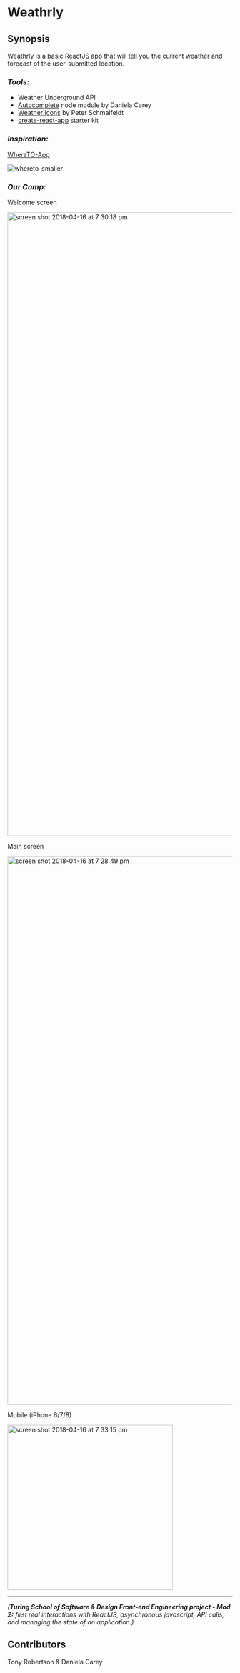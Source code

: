 # Weathrly

## Synopsis

Weathrly is a basic ReactJS app that will tell you the current weather and forecast of the user-submitted location. 

### *Tools:* 
* Weather Underground API
* [Autocomplete](https://github.com/danielafcarey/autocomplete) node module by Daniela Carey
* [Weather icons](https://github.com/manifestinteractive/weather-underground-icons) by Peter Schmalfeldt
* [create-react-app](https://github.com/facebook/create-react-app) starter kit

### *Inspiration:* 

[WhereTO-App](https://dribbble.com/shots/1081917-WhereTO-App)


![whereto_smaller](https://user-images.githubusercontent.com/34175382/38843364-f2f2845a-41ab-11e8-87b2-9098dfbbc971.jpg)

### *Our Comp:* 

Welcome screen

<img width="1397" alt="screen shot 2018-04-16 at 7 30 18 pm" src="https://user-images.githubusercontent.com/34175382/38843538-ab9e66cc-41ac-11e8-9043-a515795b4f31.png">


Main screen

<img width="1229" alt="screen shot 2018-04-16 at 7 28 49 pm" src="https://user-images.githubusercontent.com/34175382/38843539-abaef320-41ac-11e8-9863-22fe80b8d6df.png">


Mobile (iPhone 6/7/8)

<img width="370" alt="screen shot 2018-04-16 at 7 33 15 pm" src="https://user-images.githubusercontent.com/34175382/38843607-11d5fe82-41ad-11e8-8953-c9c3c70c4bd8.png">




---

_(**Turing School of Software & Design Front-end Engineering project - Mod 2:** first real interactions with ReactJS, asynchronous javascript, API calls, and managing the state of an application.)_

## Contributors

Tony Robertson & Daniela Carey
